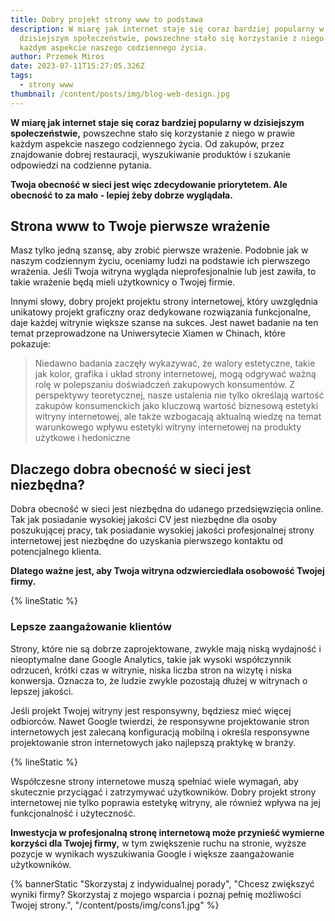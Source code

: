 ```yaml
---
title: Dobry projekt strony www to podstawa
description: W miarę jak internet staje się coraz bardziej popularny w
  dzisiejszym społeczeństwie, powszechne stało się korzystanie z niego w prawie
  każdym aspekcie naszego codziennego życia.
author: Przemek Miros
date: 2023-07-11T15:27:05.326Z
tags:
  - strony www
thumbnail: /content/posts/img/blog-web-design.jpg
---
```

**W miarę jak internet staje się coraz bardziej popularny w dzisiejszym społeczeństwie,** powszechne stało się korzystanie z niego w prawie każdym aspekcie naszego codziennego życia. Od zakupów, przez znajdowanie dobrej restauracji, wyszukiwanie produktów i szukanie odpowiedzi na codzienne pytania. 

**Twoja obecność w sieci jest więc zdecydowanie priorytetem. Ale obecność to za mało - lepiej żeby dobrze wyglądała.**

## Strona www to Twoje pierwsze wrażenie

Masz tylko jedną szansę, aby zrobić pierwsze wrażenie. Podobnie jak w naszym codziennym życiu, oceniamy ludzi na podstawie ich pierwszego wrażenia. Jeśli Twoja witryna wygląda nieprofesjonalnie lub jest zawiła, to takie wrażenie będą mieli użytkownicy o Twojej firmie. 

Innymi słowy, dobry projekt projektu strony internetowej, który uwzględnia unikatowy projekt graficzny oraz dedykowane rozwiązania funkcjonalne, daje każdej witrynie większe szanse na sukces. Jest nawet badanie na ten temat przeprowadzone na Uniwersytecie Xiamen w Chinach, które pokazuje:

> Niedawno badania zaczęły wykazywać, że walory estetyczne, takie jak kolor, grafika i układ strony internetowej, mogą odgrywać ważną rolę w polepszaniu doświadczeń zakupowych konsumentów. Z perspektywy teoretycznej, nasze ustalenia nie tylko określają wartość zakupów konsumenckich jako kluczową wartość biznesową estetyki witryny internetowej, ale także wzbogacają aktualną wiedzę na temat warunkowego wpływu estetyki witryny internetowej na produkty użytkowe i hedoniczne

## Dlaczego dobra obecność w sieci jest niezbędna?

Dobra obecność w sieci jest niezbędna do udanego przedsięwzięcia online. Tak jak posiadanie wysokiej jakości CV jest niezbędne dla osoby poszukującej pracy, tak posiadanie wysokiej jakości profesjonalnej strony internetowej jest niezbędne do uzyskania pierwszego kontaktu od potencjalnego klienta. 

**Dlatego ważne jest, aby Twoja witryna odzwierciedlała osobowość Twojej firmy.**

{% lineStatic %}

### Lepsze zaangażowanie klientów

Strony, które nie są dobrze zaprojektowane, zwykle mają niską wydajność i nieoptymalne dane Google Analytics, takie jak wysoki współczynnik odrzuceń, krótki czas w witrynie, niska liczba stron na wizytę i niska konwersja. Oznacza to, że ludzie zwykle pozostają dłużej w witrynach o lepszej jakości.

Jeśli projekt Twojej witryny jest responsywny, będziesz mieć więcej odbiorców. Nawet Google twierdzi, że responsywne projektowanie stron internetowych jest zalecaną konfiguracją mobilną i określa responsywne projektowanie stron internetowych jako najlepszą praktykę w branży.

{% lineStatic %}

Współczesne strony internetowe muszą spełniać wiele wymagań, aby skutecznie przyciągać i zatrzymywać użytkowników. Dobry projekt strony internetowej nie tylko poprawia estetykę witryny, ale również wpływa na jej funkcjonalność i użyteczność. 

**Inwestycja w profesjonalną stronę internetową może przynieść wymierne korzyści dla Twojej firmy,** w tym zwiększenie ruchu na stronie, wyższe pozycje w wynikach wyszukiwania Google i większe zaangażowanie użytkowników.

{% bannerStatic "Skorzystaj z indywidualnej porady", "Chcesz zwiększyć wyniki firmy? Skorzystaj z mojego wsparcia i poznaj pełnię możliwości Twojej strony.", "/content/posts/img/cons1.jpg" %}
